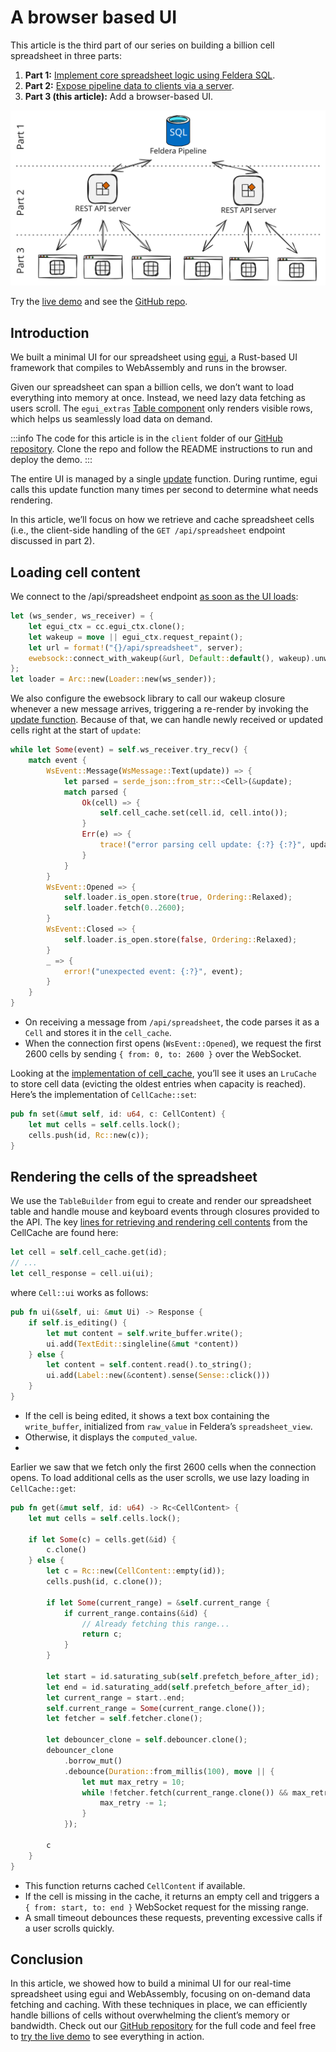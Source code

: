 # A browser based UI

This article is the third part of our series on building a billion cell spreadsheet in three parts:

1. **Part 1:** [Implement core spreadsheet logic using Feldera SQL](./part1.md).
2. **Part 2:** [Expose pipeline data to clients via a server](./part2.md).
3. **Part 3 (this article):** Add a browser-based UI.

![spreadsheet-architecture-parts](./spreadsheet-architecture-parts.svg)

Try the [live demo](https://xls.feldera.io) and see the [GitHub repo](https://github.com/feldera/techdemo-spreadsheet).

## Introduction

We built a minimal UI for our spreadsheet using [egui](https://www.egui.rs), a Rust-based UI framework that compiles to WebAssembly and runs in the browser.

Given our spreadsheet can span a billion cells, we don’t want to load everything into memory at once. Instead, we need lazy data fetching as users scroll. The `egui_extras` [Table component](https://docs.rs/egui_extras/latest/egui_extras/struct.Table.html) only renders visible rows, which helps us seamlessly load data on demand.

:::info
The code for this article is in the `client` folder of our [GitHub repository](https://github.com/feldera/techdemo-spreadsheet). Clone the repo and follow the README instructions to run and deploy the demo.
:::

The entire UI is managed by a single [update](
https://github.com/feldera/techdemo-spreadsheet/blob/5abfb3aedc1ffa38b23341df2ed951726aef86f0/client/src/app.rs#L106) function. During runtime, egui calls this update function many times per second to determine what needs rendering.

In this article, we’ll focus on how we retrieve and cache spreadsheet cells (i.e., the client-side handling of the `GET /api/spreadsheet` endpoint discussed in part 2).

## Loading cell content

We connect to the /api/spreadsheet endpoint [as soon as the UI loads](https://github.com/feldera/techdemo-spreadsheet/blob/5abfb3aedc1ffa38b23341df2ed951726aef86f0/client/src/app.rs#L78):

```rust
let (ws_sender, ws_receiver) = {
    let egui_ctx = cc.egui_ctx.clone();
    let wakeup = move || egui_ctx.request_repaint();
    let url = format!("{}/api/spreadsheet", server);
    ewebsock::connect_with_wakeup(&url, Default::default(), wakeup).unwrap()
};
let loader = Arc::new(Loader::new(ws_sender));
```

We also configure the ewebsock library to call our wakeup closure whenever a new message arrives, triggering a re-render by invoking the [update function](
https://github.com/feldera/techdemo-spreadsheet/blob/5abfb3aedc1ffa38b23341df2ed951726aef86f0/client/src/app.rs#L106). Because of that, we can handle newly received or updated cells right at the start of `update`:

```rust
while let Some(event) = self.ws_receiver.try_recv() {
    match event {
        WsEvent::Message(WsMessage::Text(update)) => {
            let parsed = serde_json::from_str::<Cell>(&update);
            match parsed {
                Ok(cell) => {
                    self.cell_cache.set(cell.id, cell.into());
                }
                Err(e) => {
                    trace!("error parsing cell update: {:?} {:?}", update, e);
                }
            }
        }
        WsEvent::Opened => {
            self.loader.is_open.store(true, Ordering::Relaxed);
            self.loader.fetch(0..2600);
        }
        WsEvent::Closed => {
            self.loader.is_open.store(false, Ordering::Relaxed);
        }
        _ => {
            error!("unexpected event: {:?}", event);
        }
    }
}
```

- On receiving a message from `/api/spreadsheet`, the code parses it as a `Cell` and stores it in the `cell_cache`.
- When the connection first opens (`WsEvent::Opened`), we request the first 2600 cells by sending `{ from: 0, to: 2600 }` over the WebSocket.

Looking at the [implementation of cell_cache](https://github.com/feldera/techdemo-spreadsheet/blob/5abfb3aedc1ffa38b23341df2ed951726aef86f0/client/src/cell_cache.rs#L218), you’ll see it uses an `LruCache` to store cell data (evicting the oldest entries when capacity is reached). Here’s the implementation of `CellCache::set`:

```rust
pub fn set(&mut self, id: u64, c: CellContent) {
    let mut cells = self.cells.lock();
    cells.push(id, Rc::new(c));
}
```

## Rendering the cells of the spreadsheet

We use the `TableBuilder` from egui to create and render our spreadsheet table and handle mouse and keyboard events through closures provided to the API. The key [lines for retrieving and rendering cell contents](https://github.com/feldera/techdemo-spreadsheet/blob/5abfb3aedc1ffa38b23341df2ed951726aef86f0/client/src/app.rs#L358) from the CellCache are found here:

```rust
let cell = self.cell_cache.get(id);
// ...
let cell_response = cell.ui(ui);
```

where `Cell::ui` works as follows:

```rust
pub fn ui(&self, ui: &mut Ui) -> Response {
    if self.is_editing() {
        let mut content = self.write_buffer.write();
        ui.add(TextEdit::singleline(&mut *content))
    } else {
        let content = self.content.read().to_string();
        ui.add(Label::new(&content).sense(Sense::click()))
    }
}
```

- If the cell is being edited, it shows a text box containing the `write_buffer`, initialized from `raw_value` in Feldera’s `spreadsheet_view`.
- Otherwise, it displays the `computed_value`.
-
Earlier we saw that we fetch only the first 2600 cells when the connection opens. To load additional cells as the user scrolls, we use lazy loading in `CellCache::get`:

```rust
pub fn get(&mut self, id: u64) -> Rc<CellContent> {
    let mut cells = self.cells.lock();

    if let Some(c) = cells.get(&id) {
        c.clone()
    } else {
        let c = Rc::new(CellContent::empty(id));
        cells.push(id, c.clone());

        if let Some(current_range) = &self.current_range {
            if current_range.contains(&id) {
                // Already fetching this range...
                return c;
            }
        }

        let start = id.saturating_sub(self.prefetch_before_after_id);
        let end = id.saturating_add(self.prefetch_before_after_id);
        let current_range = start..end;
        self.current_range = Some(current_range.clone());
        let fetcher = self.fetcher.clone();

        let debouncer_clone = self.debouncer.clone();
        debouncer_clone
            .borrow_mut()
            .debounce(Duration::from_millis(100), move || {
                let mut max_retry = 10;
                while !fetcher.fetch(current_range.clone()) && max_retry > 0 {
                    max_retry -= 1;
                }
            });

        c
    }
}
```

- This function returns cached `CellContent` if available.
- If the cell is missing in the cache, it returns an empty cell and triggers a `{ from: start, to: end }` WebSocket request for the missing range.
- A small timeout debounces these requests, preventing excessive calls if a user scrolls quickly.

## Conclusion

In this article, we showed how to build a minimal UI for our real-time spreadsheet using egui and WebAssembly, focusing on on-demand data fetching and caching. With these techniques in place, we can efficiently handle billions of cells without overwhelming the client’s memory or bandwidth. Check out our [GitHub repository](https://github.com/feldera/techdemo-spreadsheet) for the full code and feel free to [try the live demo](https://xls.feldera.io) to see everything in action.